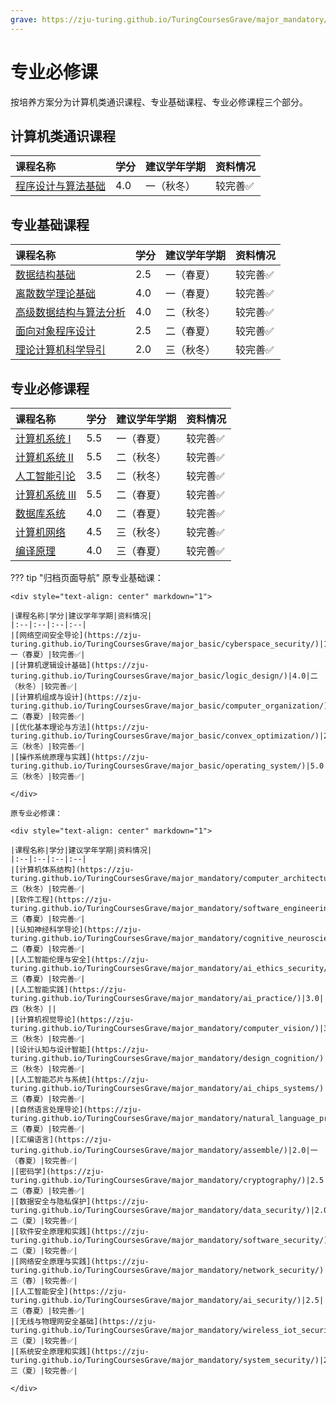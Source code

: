 ```yaml
---
grave: https://zju-turing.github.io/TuringCoursesGrave/major_mandatory/
---
```


# 专业必修课

按培养方案分为计算机类通识课程、专业基础课程、专业必修课程三个部分。

<style>
.md-typeset table:not([class]) th {
    min-width: 1em;
}
</style>

## 计算机类通识课程

<div style="text-align: center" markdown="1">

|课程名称|学分|建议学年学期|资料情况|
|:--|:--|:--|:--|
|[程序设计与算法基础](../programming/index.md)|4.0|一（秋冬）|较完善✅|

</div>

## 专业基础课程

<div style="text-align: center" markdown="1">

|课程名称|学分|建议学年学期|资料情况|
|:--|:--|:--|:--|
|[数据结构基础](../data_structure/index.md)|2.5|一（春夏）|较完善✅|
|[离散数学理论基础](../discrete_math/index.md)|4.0|一（春夏）|较完善✅|
|[高级数据结构与算法分析](../advanced_data_structure/index.md)|4.0|二（秋冬）|较完善✅|
|[面向对象程序设计](../object_oriented_programming/index.md)|2.5|二（春夏）|较完善✅|
|[理论计算机科学导引](../theory_of_computation/index.md)|2.0|三（秋冬）|较完善✅|

</div>

## 专业必修课程

<div style="text-align: center" markdown="1">

|课程名称|学分|建议学年学期|资料情况|
|:--|:--|:--|:--|
|[计算机系统 Ⅰ](../computer_system1/index.md)|5.5|一（春夏）|较完善✅|
|[计算机系统 Ⅱ](../computer_system2/index.md)|5.5|二（秋冬）|较完善✅|
|[人工智能引论](../ai_basic/index.md)|3.5|二（秋冬）|较完善✅|
|[计算机系统 Ⅲ](../computer_system3/index.md)|5.5|二（春夏）|较完善✅|
|[数据库系统](../database/index.md)|4.0|二（春夏）|较完善✅|
|[计算机网络](../computer_networks/index.md)|4.5|三（秋冬）|较完善✅|
|[编译原理](../compilers_principles/index.md)|4.0|三（春夏）|较完善✅|

</div>

??? tip "归档页面导航"
    原专业基础课：

    <div style="text-align: center" markdown="1">

    |课程名称|学分|建议学年学期|资料情况|
    |:--|:--|:--|:--|
    |[网络空间安全导论](https://zju-turing.github.io/TuringCoursesGrave/major_basic/cyberspace_security/)|1.5|一（春夏）|较完善✅|
    |[计算机逻辑设计基础](https://zju-turing.github.io/TuringCoursesGrave/major_basic/logic_design/)|4.0|二（秋冬）|较完善✅|
    |[计算机组成与设计](https://zju-turing.github.io/TuringCoursesGrave/major_basic/computer_organization/)|4.5|二（春夏）|较完善✅|
    |[优化基本理论与方法](https://zju-turing.github.io/TuringCoursesGrave/major_basic/convex_optimization/)|2.0|三（秋冬）|较完善✅|
    |[操作系统原理与实践](https://zju-turing.github.io/TuringCoursesGrave/major_basic/operating_system/)|5.0|三（秋冬）|较完善✅|

    </div>

    原专业必修课：

    <div style="text-align: center" markdown="1">

    |课程名称|学分|建议学年学期|资料情况|
    |:--|:--|:--|:--|
    |[计算机体系结构](https://zju-turing.github.io/TuringCoursesGrave/major_mandatory/computer_architecture/)|3.5|三（秋冬）|较完善✅|
    |[软件工程](https://zju-turing.github.io/TuringCoursesGrave/major_mandatory/software_engineering/)|2.5|三（春夏）|较完善✅|
    |[认知神经科学导论](https://zju-turing.github.io/TuringCoursesGrave/major_mandatory/cognitive_neuroscience/)|3.0|二（春夏）|较完善✅|
    |[人工智能伦理与安全](https://zju-turing.github.io/TuringCoursesGrave/major_mandatory/ai_ethics_security/)|2.0|三（春夏）|较完善✅|
    |[人工智能实践](https://zju-turing.github.io/TuringCoursesGrave/major_mandatory/ai_practice/)|3.0|四（秋冬）||
    |[计算机视觉导论](https://zju-turing.github.io/TuringCoursesGrave/major_mandatory/computer_vision/)|3.5|三（秋冬）|较完善✅|
    |[设计认知与设计智能](https://zju-turing.github.io/TuringCoursesGrave/major_mandatory/design_cognition/)|3.0|三（秋冬）|较完善✅|
    |[人工智能芯片与系统](https://zju-turing.github.io/TuringCoursesGrave/major_mandatory/ai_chips_systems/)|3.5|三（春夏）|较完善✅|
    |[自然语言处理导论](https://zju-turing.github.io/TuringCoursesGrave/major_mandatory/natural_language_processing/)|3.5|三（春夏）|较完善✅|
    |[汇编语言](https://zju-turing.github.io/TuringCoursesGrave/major_mandatory/assemble/)|2.0|一（春夏）|较完善✅|
    |[密码学](https://zju-turing.github.io/TuringCoursesGrave/major_mandatory/cryptography/)|2.5|二（春夏）|较完善✅|
    |[数据安全与隐私保护](https://zju-turing.github.io/TuringCoursesGrave/major_mandatory/data_security/)|2.0|二（夏）|较完善✅|
    |[软件安全原理和实践](https://zju-turing.github.io/TuringCoursesGrave/major_mandatory/software_security/)|2.0|二（夏）|较完善✅|
    |[网络安全原理与实践](https://zju-turing.github.io/TuringCoursesGrave/major_mandatory/network_security/)|2.5|三（春）|较完善✅|
    |[人工智能安全](https://zju-turing.github.io/TuringCoursesGrave/major_mandatory/ai_security/)|2.5|三（春夏）|较完善✅|
    |[无线与物理网安全基础](https://zju-turing.github.io/TuringCoursesGrave/major_mandatory/wireless_iot_security/)|2.0|三（夏）|较完善✅|
    |[系统安全原理和实践](https://zju-turing.github.io/TuringCoursesGrave/major_mandatory/system_security/)|2.0|三（夏）|较完善✅|

    </div>
